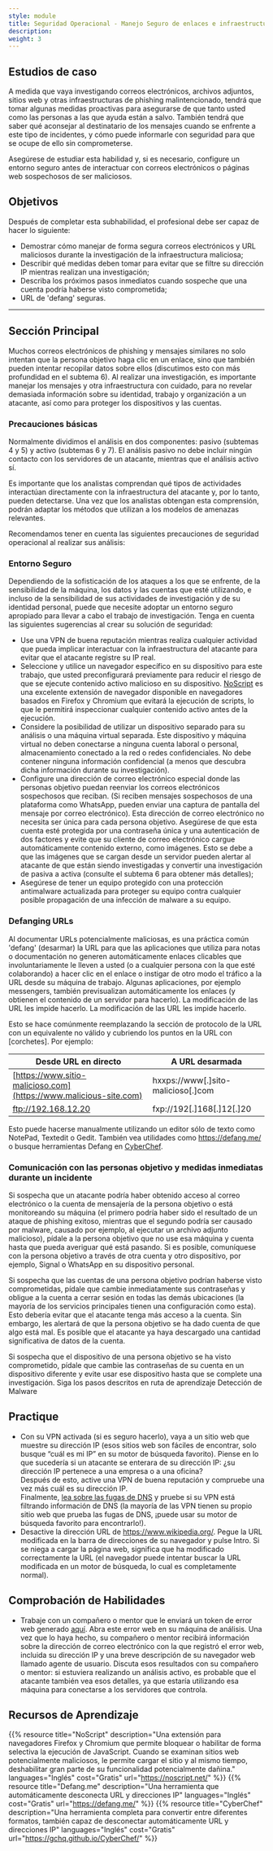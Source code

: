 ```yaml
---
style: module
title: Seguridad Operacional - Manejo Seguro de enlaces e infraestructura
description: 
weight: 3
---
```


## Estudios de caso

A medida que vaya investigando correos electrónicos, archivos adjuntos, sitios web y otras infraestructuras de phishing malintencionado, tendrá que tomar algunas medidas proactivas para asegurarse de que tanto usted como las personas a las que ayuda están a salvo. También tendrá que saber qué aconsejar al destinatario de los mensajes cuando se enfrente a este tipo de incidentes, y cómo puede informarle con seguridad para que se ocupe de ello sin comprometerse.

Asegúrese de estudiar esta habilidad y, si es necesario, configure un entorno seguro antes de interactuar con correos electrónicos o páginas web sospechosos de ser maliciosos.

## Objetivos

Después de completar esta subhabilidad, el profesional debe ser capaz de hacer lo siguiente:

- Demostrar cómo manejar de forma segura correos electrónicos y URL maliciosos durante la investigación de la infraestructura maliciosa;
- Describir qué medidas deben tomar para evitar que se filtre su dirección IP mientras realizan una investigación;
- Describa los próximos pasos inmediatos cuando sospeche que una cuenta podría haberse visto comprometida;
- URL de 'defang' seguras.

---
## Sección Principal

Muchos correos electrónicos de phishing y mensajes similares no solo intentan que la persona objetivo haga clic en un enlace, sino que también pueden intentar recopilar datos sobre ellos (discutimos esto con más profundidad en el subtema 6). Al realizar una investigación, es importante manejar los mensajes y otra infraestructura con cuidado, para no revelar demasiada información sobre su identidad, trabajo y organización a un atacante, así como para proteger los dispositivos y las cuentas.

### Precauciones básicas

Normalmente dividimos el análisis en dos componentes: pasivo (subtemas 4 y 5) y activo (subtemas 6 y 7). El análisis pasivo no debe incluir ningún contacto con los servidores de un atacante, mientras que el análisis activo sí.  

Es importante que los analistas comprendan qué tipos de actividades interactúan directamente con la infraestructura del atacante y, por lo tanto, pueden detectarse. Una vez que los analistas obtengan esta comprensión, podrán adaptar los métodos que utilizan a los modelos de amenazas relevantes.

Recomendamos tener en cuenta las siguientes precauciones de seguridad operacional al realizar sus análisis:

### Entorno Seguro

Dependiendo de la sofisticación de los ataques a los que se enfrente, de la sensibilidad de la máquina, los datos y las cuentas que esté utilizando, e incluso de la sensibilidad de sus actividades de investigación y de su identidad personal, puede que necesite adoptar un entorno seguro apropiado para llevar a cabo el trabajo de investigación. Tenga en cuenta las siguientes sugerencias al crear su solución de seguridad:

- Use una VPN de buena reputación mientras realiza cualquier actividad que pueda implicar interactuar con la infraestructura del atacante para evitar que el atacante registre su IP real.
- Seleccione y utilice un navegador específico en su dispositivo para este trabajo, que usted preconfigurará previamente para reducir el riesgo de que se ejecute contenido activo malicioso en su dispositivo. [NoScript](https://noscript.net/) es una excelente extensión de navegador disponible en navegadores basados en Firefox y Chromium que evitará la ejecución de scripts, lo que le permitirá inspeccionar cualquier contenido activo antes de la ejecución.
- Considere la posibilidad de utilizar un dispositivo separado para su análisis o una máquina virtual separada. Este dispositivo y máquina virtual no deben conectarse a ninguna cuenta laboral o personal, almacenamiento conectado a la red o redes confidenciales. No debe contener ninguna información confidencial (a menos que descubra dicha información durante su investigación).
- Configure una dirección de correo electrónico especial donde las personas objetivo puedan reenviar los correos electrónicos sospechosos que reciban. (Si reciben mensajes sospechosos de una plataforma como WhatsApp, pueden enviar una captura de pantalla del mensaje por correo electrónico). Esta dirección de correo electrónico no necesita ser única para cada persona objetivo. Asegúrese de que esta cuenta esté protegida por una contraseña única y una autenticación de dos factores y evite que su cliente de correo electrónico cargue automáticamente contenido externo, como imágenes. Esto se debe a que las imágenes que se cargan desde un servidor pueden alertar al atacante de que están siendo investigadas y convertir una investigación de pasiva a activa (consulte el subtema 6 para obtener más detalles);
- Asegúrese de tener un equipo protegido con una protección antimalware actualizada para proteger su equipo contra cualquier posible propagación de una infección de malware a su equipo.

### Defanging URLs

Al documentar URLs potencialmente maliciosas, es una práctica común 'defang' (desarmar) la URL para que las aplicaciones que utiliza para notas o documentación no generen automáticamente enlaces clicables que involuntariamente le lleven a usted (o a cualquier persona con la que esté colaborando) a hacer clic en el enlace o instigar de otro modo el tráfico a la URL desde su máquina de trabajo. Algunas aplicaciones, por ejemplo messengers, también previsualizan automáticamente los enlaces (y obtienen el contenido de un servidor para hacerlo). La modificación de las URL les impide hacerlo. La modificación de las URL les impide hacerlo.

Esto se hace comúnmente reemplazando la sección de protocolo de la URL con un equivalente no válido y cubriendo los puntos en la URL con \[corchetes\]. Por ejemplo:

| Desde URL en directo                                               | A URL desarmada                   |
|--------------------------------------------------------------------|-----------------------------------|
| [https://www.sitio-malicioso.com](https://www.malicious-site.com)  | hxxps://www[.]sito-malicioso[.]com |
| ftp://192.168.12.20                                                | fxp://192[.]168[.]12[.]20          |

Esto puede hacerse manualmente utilizando un editor sólo de texto como NotePad, Textedit o Gedit. También vea utilidades como <https://defang.me/> o busque herramientas Defang en [CyberChef](https://gchq.github.io/CyberChef).

### Comunicación con las personas objetivo y medidas inmediatas durante un incidente

Si sospecha que un atacante podría haber obtenido acceso al correo electrónico o la cuenta de mensajería de la persona objetivo o está monitoreando su máquina (el primero podría haber sido el resultado de un ataque de phishing exitoso, mientras que el segundo podría ser causado por malware, causado por ejemplo, al ejecutar un archivo adjunto malicioso), pídale a la persona objetivo que no use esa máquina y cuenta hasta que pueda averiguar qué está pasando. Si es posible, comuníquese con la persona objetivo a través de otra cuenta y otro dispositivo, por ejemplo, Signal o WhatsApp en su dispositivo personal.

Si sospecha que las cuentas de una persona objetivo podrían haberse visto comprometidas, pídale que cambie inmediatamente sus contraseñas y obligue a la cuenta a cerrar sesión en todas las demás ubicaciones (la mayoría de los servicios principales tienen una configuración como esta). Esto debería evitar que el atacante tenga más acceso a la cuenta. Sin embargo, les alertará de que la persona objetivo se ha dado cuenta de que algo está mal. Es posible que el atacante ya haya descargado una cantidad significativa de datos de la cuenta.

Si sospecha que el dispositivo de una persona objetivo se ha visto comprometido, pídale que cambie las contraseñas de su cuenta en un dispositivo diferente y evite usar ese dispositivo hasta que se complete una investigación. Siga los pasos descritos en ruta de aprendizaje Detección de Malware

## Practique

- Con su VPN activada (si es seguro hacerlo), vaya a un sitio web que muestre su dirección IP (esos sitios web son fáciles de encontrar, solo busque “cuál es mi IP” en su motor de búsqueda favorito). Piense en lo que sucedería si un atacante se enterara de su dirección IP: ¿su dirección IP pertenece a una empresa o a una oficina?  
    Después de esto, active una VPN de buena reputación y compruebe una vez más cuál es su dirección IP.  
    Finalmente, [lea sobre las fugas de DNS](https://mullvad.net/en/help/all-about-dns-servers-and-privacy) y pruebe si su VPN está filtrando información de DNS (la mayoría de las VPN tienen su propio sitio web que prueba las fugas de DNS, ¡puede usar su motor de búsqueda favorito para encontrarlo!).
- Desactive la dirección URL de <https://www.wikipedia.org/>. Pegue la URL modificada en la barra de direcciones de su navegador y pulse Intro. Si se niega a cargar la página web, significa que ha modificado correctamente la URL (el navegador puede intentar buscar la URL modificada en un motor de búsqueda, lo cual es completamente normal).

## Comprobación de Habilidades

- Trabaje con un compañero o mentor que le enviará un token de error web generado [aquí](https://canarytokens.org/generate). Abra este error web en su máquina de análisis. Una vez que lo haya hecho, su compañero o mentor recibirá información sobre la dirección de correo electrónico con la que registró el error web, incluida su dirección IP y una breve descripción de su navegador web llamado agente de usuario. Discuta esos resultados con su compañero o mentor: si estuviera realizando un análisis activo, es probable que el atacante también vea esos detalles, ya que estaría utilizando esa máquina para conectarse a los servidores que controla.

## Recursos de Aprendizaje

{{% resource title="NoScript" description="Una extensión para navegadores Firefox y Chromium que permite bloquear o habilitar de forma selectiva la ejecución de JavaScript.  Cuando se examinan sitios web potencialmente maliciosos, le permite cargar el sitio y al mismo tiempo, deshabilitar gran parte de su funcionalidad potencialmente dañina." languages="Inglés" cost="Gratis" url="https://noscript.net/" %}}
{{% resource title="Defang.me" description="Una herramienta que automáticamente desconecta URL y direcciones IP" languages="Inglés" cost="Gratis" url="https://defang.me/" %}}
{{% resource title="CyberChef" description="Una herramienta completa para convertir entre diferentes formatos, también capaz de desconectar automáticamente URL y direcciones IP" languages="Inglés" cost="Gratis" url="https://gchq.github.io/CyberChef/" %}}